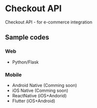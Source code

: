 # Checkout API
Checkout API - for e-commerce integration

## Sample codes
### Web
* Python/Flask 
### Mobile
* Android Native (Comming soon)
* iOS Native (Comming soon)
* ReactNative (iOS+Andorid)
* Flutter (iOS+Android)

